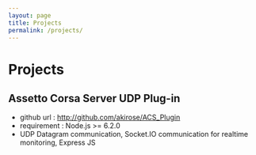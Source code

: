 ```yaml
---
layout: page
title: Projects
permalink: /projects/
---
```


# Projects

## Assetto Corsa Server UDP Plug-in
* github url : http://github.com/akirose/ACS_Plugin
* requirement : Node.js >= 6.2.0
* UDP Datagram communication, Socket.IO communication for realtime monitoring, Express JS